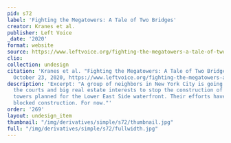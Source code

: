 ```yaml
---
pid: s72
label: 'Fighting the Megatowers: A Tale of Two Bridges'
creator: Kranes et al.
publisher: Left Voice
_date: '2020'
format: website
source: https://www.leftvoice.org/fighting-the-megatowers-a-tale-of-two-bridges/
clio:
collection: undesign
citation: 'Kranes et al. "Fighting the Megatowers: A Tale of Two Bridges." Left Voice,
  October 23, 2020, https://www.leftvoice.org/fighting-the-megatowers-a-tale-of-two-bridges/'
description: 'Excerpt: "A group of neighbors in New York City is going up against
  the courts and big real estate interests to stop the construction of four luxury
  towers planned for the Lower East Side waterfront. Their efforts have successfully
  blocked construction. For now."'
order: '269'
layout: undesign_item
thumbnail: "/img/derivatives/simple/s72/thumbnail.jpg"
full: "/img/derivatives/simple/s72/fullwidth.jpg"
---
```

